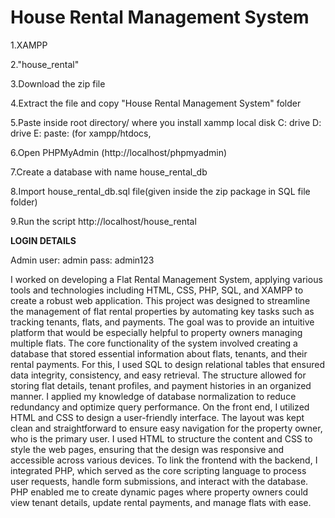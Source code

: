 # House Rental Management System

1.XAMPP

2."house_rental"

3.Download the zip file

4.Extract the file and copy "House Rental Management System" folder

5.Paste inside root directory/ where you install xammp local disk C: drive D: drive E: paste: (for xampp/htdocs, 

6.Open PHPMyAdmin (http://localhost/phpmyadmin)

7.Create a database with name house_rental_db

8.Import house_rental_db.sql file(given inside the zip package in SQL file folder)

9.Run the script http://localhost/house_rental

**LOGIN DETAILS** 

Admin
user: admin
pass: admin123


I worked on developing a Flat Rental Management System, applying various tools and technologies including HTML, CSS, PHP, SQL, and XAMPP to create a robust web application. This project was designed to streamline the management of flat rental properties by automating key tasks such as tracking tenants, flats, and payments. The goal was to provide an intuitive platform that would be especially helpful to property owners managing multiple flats. The core functionality of the system involved creating a database that stored essential information about flats, tenants, and their rental payments. For this, I used SQL to design relational tables that ensured data integrity, consistency, and easy retrieval. The structure allowed for storing flat details, tenant profiles, and payment histories in an organized manner. I applied my knowledge of database normalization to reduce redundancy and optimize query performance. On the front end, I utilized HTML and CSS to design a user-friendly interface. The layout was kept clean and straightforward to ensure easy navigation for the property owner, who is the primary user. I used HTML to structure the content and CSS to style the web pages, ensuring that the design was responsive and accessible across various devices. To link the frontend with the backend, I integrated PHP, which served as the core scripting language to process user requests, handle form submissions, and interact with the database. PHP enabled me to create dynamic pages where property owners could view tenant details, update rental payments, and manage flats with ease.
